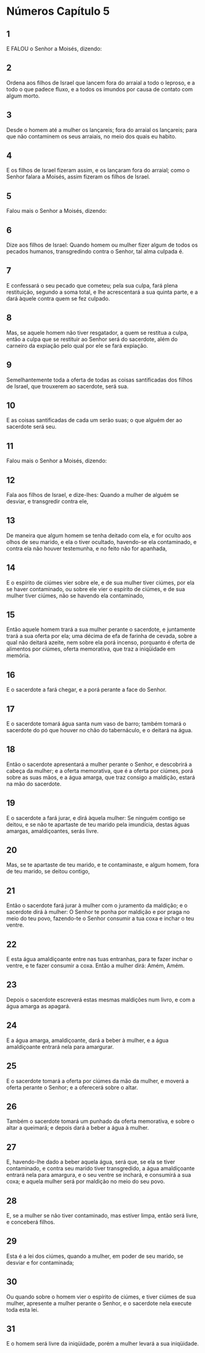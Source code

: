 # Números Capítulo 5

## 1
E FALOU o Senhor a Moisés, dizendo:

## 2
Ordena aos filhos de Israel que lancem fora do arraial a todo o leproso, e a todo o que padece fluxo, e a todos os imundos por causa de contato com algum morto.

## 3
Desde o homem até a mulher os lançareis; fora do arraial os lançareis; para que não contaminem os seus arraiais, no meio dos quais eu habito.

## 4
E os filhos de Israel fizeram assim, e os lançaram fora do arraial; como o Senhor falara a Moisés, assim fizeram os filhos de Israel.

## 5
Falou mais o Senhor a Moisés, dizendo:

## 6
Dize aos filhos de Israel: Quando homem ou mulher fizer algum de todos os pecados humanos, transgredindo contra o Senhor, tal alma culpada é.

## 7
E confessará o seu pecado que cometeu; pela sua culpa, fará plena restituição, segundo a soma total, e lhe acrescentará a sua quinta parte, e a dará àquele contra quem se fez culpado.

## 8
Mas, se aquele homem não tiver resgatador, a quem se restitua a culpa, então a culpa que se restituir ao Senhor será do sacerdote, além do carneiro da expiação pelo qual por ele se fará expiação.

## 9
Semelhantemente toda a oferta de todas as coisas santificadas dos filhos de Israel, que trouxerem ao sacerdote, será sua.

## 10
E as coisas santificadas de cada um serão suas; o que alguém der ao sacerdote será seu.

## 11
Falou mais o Senhor a Moisés, dizendo:

## 12
Fala aos filhos de Israel, e dize-lhes: Quando a mulher de alguém se desviar, e transgredir contra ele,

## 13
De maneira que algum homem se tenha deitado com ela, e for oculto aos olhos de seu marido, e ela o tiver ocultado, havendo-se ela contaminado, e contra ela não houver testemunha, e no feito não for apanhada,

## 14
E o espírito de ciúmes vier sobre ele, e de sua mulher tiver ciúmes, por ela se haver contaminado, ou sobre ele vier o espírito de ciúmes, e de sua mulher tiver ciúmes, não se havendo ela contaminado,

## 15
Então aquele homem trará a sua mulher perante o sacerdote, e juntamente trará a sua oferta por ela; uma décima de efa de farinha de cevada, sobre a qual não deitará azeite, nem sobre ela porá incenso, porquanto é oferta de alimentos por ciúmes, oferta memorativa, que traz a iniqüidade em memória.

## 16
E o sacerdote a fará chegar, e a porá perante a face do Senhor.

## 17
E o sacerdote tomará água santa num vaso de barro; também tomará o sacerdote do pó que houver no chão do tabernáculo, e o deitará na água.

## 18
Então o sacerdote apresentará a mulher perante o Senhor, e descobrirá a cabeça da mulher; e a oferta memorativa, que é a oferta por ciúmes, porá sobre as suas mãos, e a água amarga, que traz consigo a maldição, estará na mão do sacerdote.

## 19
E o sacerdote a fará jurar, e dirá àquela mulher: Se ninguém contigo se deitou, e se não te apartaste de teu marido pela imundícia, destas águas amargas, amaldiçoantes, serás livre.

## 20
Mas, se te apartaste de teu marido, e te contaminaste, e algum homem, fora de teu marido, se deitou contigo,

## 21
Então o sacerdote fará jurar à mulher com o juramento da maldição; e o sacerdote dirá à mulher: O Senhor te ponha por maldição e por praga no meio do teu povo, fazendo-te o Senhor consumir a tua coxa e inchar o teu ventre.

## 22
E esta água amaldiçoante entre nas tuas entranhas, para te fazer inchar o ventre, e te fazer consumir a coxa. Então a mulher dirá: Amém, Amém.

## 23
Depois o sacerdote escreverá estas mesmas maldições num livro, e com a água amarga as apagará.

## 24
E a água amarga, amaldiçoante, dará a beber à mulher, e a água amaldiçoante entrará nela para amargurar.

## 25
E o sacerdote tomará a oferta por ciúmes da mão da mulher, e moverá a oferta perante o Senhor; e a oferecerá sobre o altar.

## 26
Também o sacerdote tomará um punhado da oferta memorativa, e sobre o altar a queimará; e depois dará a beber a água à mulher.

## 27
E, havendo-lhe dado a beber aquela água, será que, se ela se tiver contaminado, e contra seu marido tiver transgredido, a água amaldiçoante entrará nela para amargura, e o seu ventre se inchará, e consumirá a sua coxa; e aquela mulher será por maldição no meio do seu povo.

## 28
E, se a mulher se não tiver contaminado, mas estiver limpa, então será livre, e conceberá filhos.

## 29
Esta é a lei dos ciúmes, quando a mulher, em poder de seu marido, se desviar e for contaminada;

## 30
Ou quando sobre o homem vier o espírito de ciúmes, e tiver ciúmes de sua mulher, apresente a mulher perante o Senhor, e o sacerdote nela execute toda esta lei.

## 31
E o homem será livre da iniqüidade, porém a mulher levará a sua iniqüidade.


